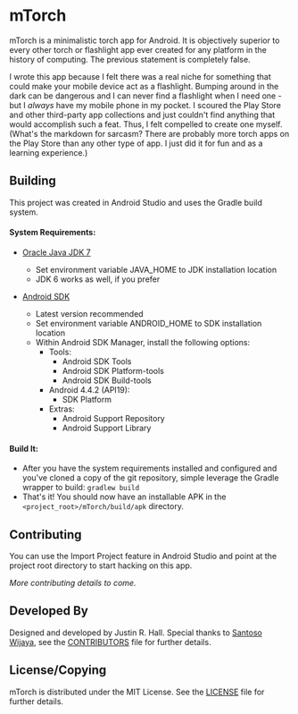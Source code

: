 # mTorch

mTorch is a minimalistic torch app for Android. It is objectively superior to every other torch or flashlight app ever created for any platform in the history of computing. The previous statement is completely false. 

I wrote this app because I felt there was a real niche for something that could make your mobile device act as a flashlight. Bumping around in the dark can be dangerous and I can never find a flashlight when I need one - but I _always_ have my mobile phone in my pocket. I scoured the Play Store and other third-party app collections and just couldn't find anything that would accomplish such a feat. Thus, I felt compelled to create one myself. (What's the markdown for sarcasm? There are probably more torch apps on the Play Store than any other type of app. I just did it for fun and as a learning experience.)

## Building

This project was created in Android Studio and uses the Gradle build system.

#### System Requirements:
* [Oracle Java JDK 7](http://www.oracle.com/technetwork/java/javase/downloads/index.html)
    * Set environment variable JAVA_HOME to JDK installation location
    * JDK 6 works as well, if you prefer

* [Android SDK](https://developer.android.com/sdk)
    * Latest version recommended
    * Set environment variable ANDROID_HOME to SDK installation location
    * Within Android SDK Manager, install the following options:
        * Tools:
            * Android SDK Tools
            * Android SDK Platform-tools
            * Android SDK Build-tools
        * Android 4.4.2 (API19):
            * SDK Platform
        * Extras:
            * Android Support Repository
            * Android Support Library

#### Build It:
* After you have the system requirements installed and configured and you've cloned a copy of the git repository, simple leverage the Gradle wrapper to build: `gradlew build`
* That's it! You should now have an installable APK in the `<project_root>/mTorch/build/apk` directory.

## Contributing
You can use the Import Project feature in Android Studio and point at the project root directory to start hacking on this app.

_More contributing details to come._

## Developed By
Designed and developed by Justin R. Hall. Special thanks to [Santoso Wijaya](https://github.com/santa4nt), see the [CONTRIBUTORS](../blob/master/CONTRIBUTORS) file for further details.

## License/Copying
mTorch is distributed under the MIT License. See the [LICENSE](../blob/master/LICENSE) file for further details.
